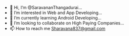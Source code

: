 - 👋 Hi, I’m @SaravananThangadurai...
- 👀 I’m interested in Web and App Developing...
- 🌱 I’m currently learning Android Developing...
- 💞️ I’m looking to collaborate on High Paying Companies...
- 📫 How to reach me Sharavana837@gmail.com

<!---
SaravananThangadurai/SaravananThangadurai is a ✨ special ✨ repository because its `README.md` (this file) appears on your GitHub profile.
You can click the Preview link to take a look at your changes.
--->

